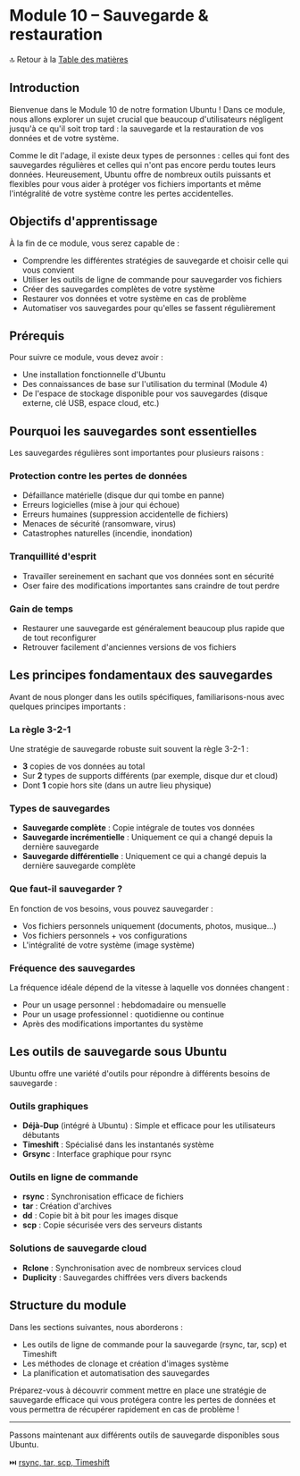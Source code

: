 # Module 10 – Sauvegarde & restauration

🔝 Retour à la [Table des matières](#table-des-matières)

## Introduction

Bienvenue dans le Module 10 de notre formation Ubuntu ! Dans ce module, nous allons explorer un sujet crucial que beaucoup d'utilisateurs négligent jusqu'à ce qu'il soit trop tard : la sauvegarde et la restauration de vos données et de votre système.

Comme le dit l'adage, il existe deux types de personnes : celles qui font des sauvegardes régulières et celles qui n'ont pas encore perdu toutes leurs données. Heureusement, Ubuntu offre de nombreux outils puissants et flexibles pour vous aider à protéger vos fichiers importants et même l'intégralité de votre système contre les pertes accidentelles.

## Objectifs d'apprentissage

À la fin de ce module, vous serez capable de :
- Comprendre les différentes stratégies de sauvegarde et choisir celle qui vous convient
- Utiliser les outils de ligne de commande pour sauvegarder vos fichiers
- Créer des sauvegardes complètes de votre système
- Restaurer vos données et votre système en cas de problème
- Automatiser vos sauvegardes pour qu'elles se fassent régulièrement

## Prérequis

Pour suivre ce module, vous devez avoir :
- Une installation fonctionnelle d'Ubuntu
- Des connaissances de base sur l'utilisation du terminal (Module 4)
- De l'espace de stockage disponible pour vos sauvegardes (disque externe, clé USB, espace cloud, etc.)

## Pourquoi les sauvegardes sont essentielles

Les sauvegardes régulières sont importantes pour plusieurs raisons :

### Protection contre les pertes de données
- Défaillance matérielle (disque dur qui tombe en panne)
- Erreurs logicielles (mise à jour qui échoue)
- Erreurs humaines (suppression accidentelle de fichiers)
- Menaces de sécurité (ransomware, virus)
- Catastrophes naturelles (incendie, inondation)

### Tranquillité d'esprit
- Travailler sereinement en sachant que vos données sont en sécurité
- Oser faire des modifications importantes sans craindre de tout perdre

### Gain de temps
- Restaurer une sauvegarde est généralement beaucoup plus rapide que de tout reconfigurer
- Retrouver facilement d'anciennes versions de vos fichiers

## Les principes fondamentaux des sauvegardes

Avant de nous plonger dans les outils spécifiques, familiarisons-nous avec quelques principes importants :

### La règle 3-2-1
Une stratégie de sauvegarde robuste suit souvent la règle 3-2-1 :
- **3** copies de vos données au total
- Sur **2** types de supports différents (par exemple, disque dur et cloud)
- Dont **1** copie hors site (dans un autre lieu physique)

### Types de sauvegardes
- **Sauvegarde complète** : Copie intégrale de toutes vos données
- **Sauvegarde incrémentielle** : Uniquement ce qui a changé depuis la dernière sauvegarde
- **Sauvegarde différentielle** : Uniquement ce qui a changé depuis la dernière sauvegarde complète

### Que faut-il sauvegarder ?
En fonction de vos besoins, vous pouvez sauvegarder :
- Vos fichiers personnels uniquement (documents, photos, musique...)
- Vos fichiers personnels + vos configurations
- L'intégralité de votre système (image système)

### Fréquence des sauvegardes
La fréquence idéale dépend de la vitesse à laquelle vos données changent :
- Pour un usage personnel : hebdomadaire ou mensuelle
- Pour un usage professionnel : quotidienne ou continue
- Après des modifications importantes du système

## Les outils de sauvegarde sous Ubuntu

Ubuntu offre une variété d'outils pour répondre à différents besoins de sauvegarde :

### Outils graphiques
- **Déjà-Dup** (intégré à Ubuntu) : Simple et efficace pour les utilisateurs débutants
- **Timeshift** : Spécialisé dans les instantanés système
- **Grsync** : Interface graphique pour rsync

### Outils en ligne de commande
- **rsync** : Synchronisation efficace de fichiers
- **tar** : Création d'archives
- **dd** : Copie bit à bit pour les images disque
- **scp** : Copie sécurisée vers des serveurs distants

### Solutions de sauvegarde cloud
- **Rclone** : Synchronisation avec de nombreux services cloud
- **Duplicity** : Sauvegardes chiffrées vers divers backends

## Structure du module

Dans les sections suivantes, nous aborderons :
- Les outils de ligne de commande pour la sauvegarde (rsync, tar, scp) et Timeshift
- Les méthodes de clonage et création d'images système
- La planification et automatisation des sauvegardes

Préparez-vous à découvrir comment mettre en place une stratégie de sauvegarde efficace qui vous protégera contre les pertes de données et vous permettra de récupérer rapidement en cas de problème !

---

Passons maintenant aux différents outils de sauvegarde disponibles sous Ubuntu.

⏭️ [rsync, tar, scp, Timeshift](04-automatisation-maintenance/module-10-sauvegarde-restauration/01-rsync-tar-scp.md)
